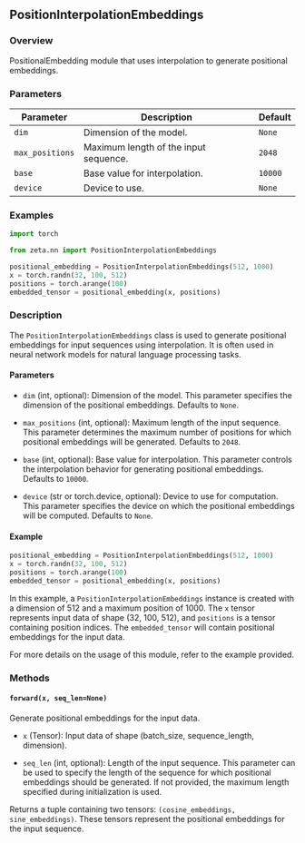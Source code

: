 
## PositionInterpolationEmbeddings

### Overview

PositionalEmbedding module that uses interpolation to generate positional embeddings.

### Parameters

| Parameter      | Description                                               | Default   |
| -------------- | --------------------------------------------------------- | --------- |
| `dim`          | Dimension of the model.                                  | `None`    |
| `max_positions`| Maximum length of the input sequence.                     | `2048`    |
| `base`         | Base value for interpolation.                             | `10000`   |
| `device`       | Device to use.                                           | `None`    |

### Examples

```python
import torch

from zeta.nn import PositionInterpolationEmbeddings

positional_embedding = PositionInterpolationEmbeddings(512, 1000)
x = torch.randn(32, 100, 512)
positions = torch.arange(100)
embedded_tensor = positional_embedding(x, positions)
```

### Description

The `PositionInterpolationEmbeddings` class is used to generate positional embeddings for input sequences using interpolation. It is often used in neural network models for natural language processing tasks.

#### Parameters

- `dim` (int, optional): Dimension of the model. This parameter specifies the dimension of the positional embeddings. Defaults to `None`.

- `max_positions` (int, optional): Maximum length of the input sequence. This parameter determines the maximum number of positions for which positional embeddings will be generated. Defaults to `2048`.

- `base` (int, optional): Base value for interpolation. This parameter controls the interpolation behavior for generating positional embeddings. Defaults to `10000`.

- `device` (str or torch.device, optional): Device to use for computation. This parameter specifies the device on which the positional embeddings will be computed. Defaults to `None`.

#### Example

```python
positional_embedding = PositionInterpolationEmbeddings(512, 1000)
x = torch.randn(32, 100, 512)
positions = torch.arange(100)
embedded_tensor = positional_embedding(x, positions)
```

In this example, a `PositionInterpolationEmbeddings` instance is created with a dimension of 512 and a maximum position of 1000. The `x` tensor represents input data of shape (32, 100, 512), and `positions` is a tensor containing position indices. The `embedded_tensor` will contain positional embeddings for the input data.

For more details on the usage of this module, refer to the example provided.

### Methods

#### `forward(x, seq_len=None)`

Generate positional embeddings for the input data.

- `x` (Tensor): Input data of shape (batch_size, sequence_length, dimension).

- `seq_len` (int, optional): Length of the input sequence. This parameter can be used to specify the length of the sequence for which positional embeddings should be generated. If not provided, the maximum length specified during initialization is used.

Returns a tuple containing two tensors: `(cosine_embeddings, sine_embeddings)`. These tensors represent the positional embeddings for the input sequence.
```

